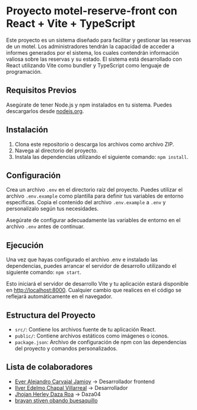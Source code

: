 # Proyecto motel-reserve-front con React + Vite + TypeScript
Este proyecto es un sistema diseñado para facilitar y gestionar las reservas de un motel. Los administradores tendrán la capacidad de acceder a informes generados por el sistema, los cuales contendrán información valiosa sobre las reservas y su estado. El sistema está desarrollado con React utilizando Vite como bundler y TypeScript como lenguaje de programación.

## Requisitos Previos
Asegúrate de tener Node.js y npm instalados en tu sistema. Puedes descargarlos desde [nodejs.org](https://nodejs.org/).

## Instalación
1. Clona este repositorio o descarga los archivos como archivo ZIP.
2. Navega al directorio del proyecto.
3. Instala las dependencias utilizando el siguiente comando: ```npm install```.

## Configuración
Crea un archivo `.env` en el directorio raíz del proyecto. Puedes utilizar el archivo `.env.example` como plantilla para definir tus variables de entorno específicas. Copia el contenido del archivo `.env.example` a `.env` y personalízalo según tus necesidades.

Asegúrate de configurar adecuadamente las variables de entorno en el archivo `.env` antes de continuar.

## Ejecución
Una vez que hayas configurado el archivo .env e instalado las dependencias, puedes arrancar el servidor de desarrollo utilizando el siguiente comando: ```npm start```.

Esto iniciará el servidor de desarrollo Vite y tu aplicación estará disponible en [http://localhost:8000](http://localhost:8000). Cualquier cambio que realices en el código se reflejará automáticamente en el navegador.

## Estructura del Proyecto
- `src/`: Contiene los archivos fuente de tu aplicación React.
- `public/`: Contiene archivos estáticos como imágenes o iconos.
- `package.json`: Archivo de configuración de npm con las dependencias del proyecto y comandos personalizados.

## Lista de colaboradores
- [Ever Alejandro Carvajal Jamioy](https://github.com/alejandro-d3v) -> Desarrollador frontend
- [Ilver Edelmo Chapal Villarreal](https://github.com/ilver12) -> Desarrollador
- [Jhojan Herley Daza Roa](https://github.com/Daza04) -> Daza04
- [brayan stiven obando buesaquillo](https://github.com/obandostiven)

